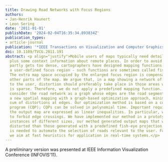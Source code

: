 ```yaml
---
title: Drawing Road Networks with Focus Regions
authors:
- Jan-Henrik Haunert
- Leon Sering
date: '2011-01-01'
publishDate: '2024-02-04T16:35:34.893834Z'
publication_types:
- article-journal
publication: '*IEEE Transactions on Visualization and Computer Graphics*'
doi: 10.1109/TVCG.2011.191
abstract: <p align="justify">Mobile users of maps typically need detailed information about their surroundings
  plus some context information about remote places. In order to avoid that the map
  partly gets too dense, cartographers have designed mapping functions that enlarge
  a user-defined focus region - such functions are sometimes called fish-eye projections.
  The extra map space occupied by the enlarged focus region is compensated by distorting
  other parts of the map. We argue that, in a map showing a network of roads relevant
  to the user, distortion should preferably take place in those areas where the network
  is sparse. Therefore, we do not apply a predefined mapping function. Instead, we
  consider the road network as a graph whose edges are the road segments. We compute
  a new spatial mapping with a graph-based optimization approach, minimizing the square
  sum of distortions at edges. Our optimization method is based on a convex quadratic
  program (CQP); CQPs can be solved in polynomial time. Important requirements on
  the output map are expressed as linear inequalities. In particular, we show how
  to forbid edge crossings. We have implemented our method in a prototype tool. For
  instances of different sizes, our method generated output maps that were far less
  distorted than those generated with a predefined fish-eye projection. Future work
  is needed to automate the selection of roads relevant to the user. Furthermore,
  we aim at fast heuristics for application in real-time systems.</p>
---
```

 A preliminary version was presented at IEEE Information Visualization Conference (INFOVIS'11).
